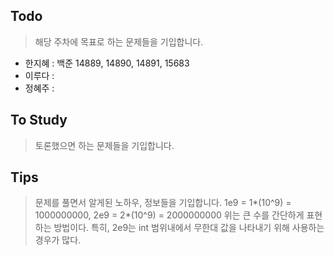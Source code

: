 ## Todo
> 해당 주차에 목표로 하는 문제들을 기입합니다.
- 한지혜 : 백준 14889, 14890, 14891, 15683
- 이루다 : 
- 정혜주 : 

## To Study
> 토론했으면 하는 문제들을 기입합니다.

## Tips
> 문제를 풀면서 알게된 노하우, 정보들을 기입합니다.
1e9 = 1*(10^9) = 1000000000,
2e9 = 2*(10^9) = 2000000000
위는 큰 수를 간단하게 표현하는 방법이다.
특히, 2e9는 int 범위내에서 무한대 값을 나타내기 위해 사용하는 경우가 많다.
